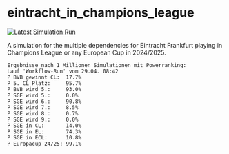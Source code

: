 # eintracht_in_champions_league

[![Latest Simulation Run](https://github.com/snipem/eintracht_in_champions_league/actions/workflows/python-app.yml/badge.svg)](https://github.com/snipem/eintracht_in_champions_league/actions/workflows/python-app.yml)

A simulation for the multiple dependencies for Eintracht Frankfurt playing in Champions League or any European Cup in 2024/2025.

```
Ergebnisse nach 1 Millionen Simulationen mit Powerranking:
Lauf 'Workflow-Run' vom 29.04. 08:42
P BVB gewinnt CL:  17.7%
P 5. CL Platz:     95.7%
P BVB wird 5.:     93.0%
P SGE wird 5.:     0.0%
P SGE wird 6.:     90.8%
P SGE wird 7.:     8.5%
P SGE wird 8.:     0.7%
P SGE wird 9.:     0.0%
P SGE in CL:       14.0%
P SGE in EL:       74.3%
P SGE in ECL:      10.8%
P Europacup 24/25: 99.1%
```

